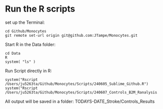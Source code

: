 # Run the R scripts

set up the Terminal:
```
cd Github/Monocytes
git remote set-url origin git@github.com:JTampe/Monocytes.git

```

Start R in the Data folder:
```
cd Data 
R
system( "ls" )
```

Run Script directly in R:
```
system("Rscript /Users/ju5263ta/Github/Monocytes/Scripts/240605_Sublime_Github.R")
system("Rscript /Users/ju5263ta/Github/Monocytes/Scripts/240607_Controls_B2M_Ranalysis.R")
```

All output will be saved in a folder: TODAYS-DATE_Stroke/Controls_Results